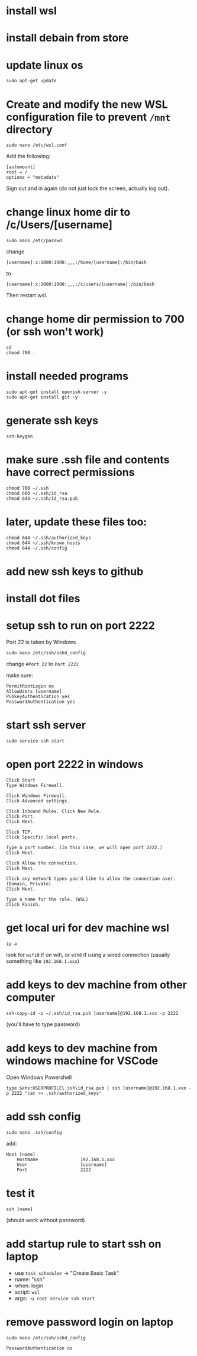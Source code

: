 # install wsl
# install debain from store
# update linux os
```shell
sudo apt-get update
```

# Create and modify the new WSL configuration file to prevent `/mnt` directory
```shell
sudo nano /etc/wsl.conf
```
Add the following:
```
[automount]
root = /
options = "metadata"
```

Sign out and in again (do not just lock the screen, actually log out).

# change linux home dir to /c/Users/[username]
```shell
sudo nano /etc/passwd
```
change
```
[username]:x:1000:1000:,,,:/home/[username]:/bin/bash
```
to
```
[username]:x:1000:1000:,,,:/c/users/[username]:/bin/bash
```
Then restart wsl.

# change home dir permission to 700 (or ssh won't work)
```shell
cd
chmod 700 .
```

# install needed programs
```
sudo apt-get install openssh-server -y
sudo apt-get install git -y
```

# generate ssh keys
```shell
ssh-keygen
```

# make sure .ssh file and contents have correct permissions
```
chmod 700 ~/.ssh
chmod 600 ~/.ssh/id_rsa
chmod 644 ~/.ssh/id_rsa.pub
```

# later, update these files too: 
```shell
chmod 644 ~/.ssh/authorized_keys
chmod 644 ~/.ssh/known_hosts
chmod 644 ~/.ssh/config
```

# add new ssh keys to github

# install dot files
# setup ssh to run on port 2222
Port 22 is taken by Windows
```shell
sudo nano /etc/ssh/sshd_config
```
change `#Port 22` to `Port 2222`

make sure:
```
PermitRootLogin no
AllowUsers [username]
PubkeyAuthentication yes
PasswordAuthentication yes
```

# start ssh server

```shell
sudo service ssh start
```

# open port 2222 in windows
```
Click Start
Type Windows Firewall.

Click Windows Firewall.
Click Advanced settings.

Click Inbound Rules. Click New Rule.
Click Port.
Click Next.

Click TCP.
Click Specific local ports.

Type a port number. (In this case, we will open port 2222.)
Click Next.

Click Allow the connection. 
Click Next.

Click any network types you'd like to allow the connection over. (Domain, Private)
Click Next.

Type a name for the rule. (WSL)
Click Finish.
```

# get local uri for dev machine wsl
```shell
ip a
```
look for `wifi0` if on wifi, or `eth0` if using a wired connection (usually something like `192.168.1.xxx`)

# add keys to dev machine from other computer
```shell
ssh-copy-id -i ~/.ssh/id_rsa.pub [username]@192.168.1.xxx -p 2222
```
(you'll have to type password)

# add keys to dev machine from windows machine for VSCode

Open Windows Powershell

```
type $env:USERPROFILE\.ssh\id_rsa.pub | ssh [username]@192.168.1.xxx -p 2222 "cat >> .ssh/authorized_keys"
```

# add ssh config
```shell
sudo nano .ssh/config
```
add:
```
Host [name]
    HostName                192.168.1.xxx
    User                    [username]
    Port                    2222
```

# test it
```shell
ssh [name]
```
(should work without password)

# add startup rule to start ssh on laptop

- use `task scheduler` -> "Create Basic Task"
- name: "ssh"
- when: login
- script: `wsl`
- args: `-u root service ssh start`


# remove password login on laptop
```shell
sudo nano /etc/ssh/sshd_config
```
```
PasswordAuthentication no
```
